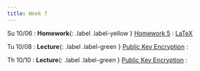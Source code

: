 ```yaml
---
title: Week 7
---
```

Su 10/06
: **Homework**{: .label .label-yellow } [Homework 5](/assets/homework/hw-5.pdf)
    : [LaTeX](/assets/homework/hw-5.tex)

Tu 10/08
: **Lecture**{: .label .label-green } [Public Key Encryption](/assets/lecture-notes/collection-F24.pdf)
    : 
 

Th 10/10
: **Lecture**{: .label .label-green } [Public Key Encryption](/assets/lecture-notes/collection-F24.pdf)
    : 
